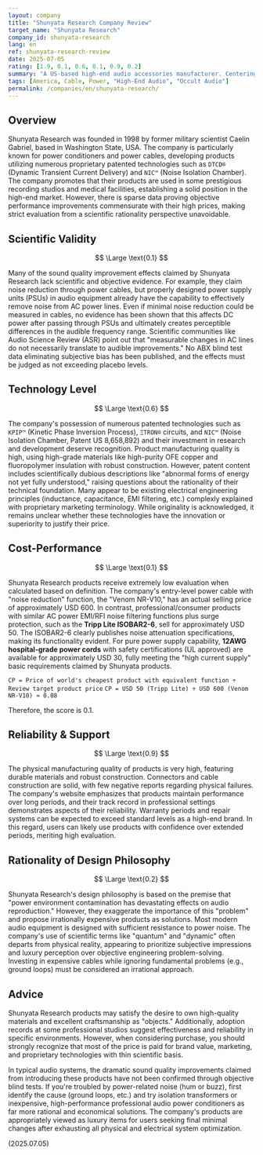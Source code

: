 ```yaml
---
layout: company
title: "Shunyata Research Company Review"
target_name: "Shunyata Research"
company_id: shunyata-research
lang: en
ref: shunyata-research-review
date: 2025-07-05
rating: [1.9, 0.1, 0.6, 0.1, 0.9, 0.2]
summary: "A US-based high-end audio accessories manufacturer. Centering on power cables and power conditioners, they deploy products incorporating numerous proprietary patented technologies. While promoting adoption in professional audio and medical fields, significant questions remain regarding price settings and scientific basis of claimed effects. Products are robustly constructed with high-quality materials, but claimed sound quality improvements lack objective data, resulting in extremely poor cost-performance."
tags: [America, Cable, Power, "High-End Audio", "Occult Audio"]
permalink: /companies/en/shunyata-research/
---
```


## Overview

Shunyata Research was founded in 1998 by former military scientist Caelin Gabriel, based in Washington State, USA. The company is particularly known for power conditioners and power cables, developing products utilizing numerous proprietary patented technologies such as `DTCD®` (Dynamic Transient Current Delivery) and `NIC™` (Noise Isolation Chamber). The company promotes that their products are used in some prestigious recording studios and medical facilities, establishing a solid position in the high-end market. However, there is sparse data proving objective performance improvements commensurate with their high prices, making strict evaluation from a scientific rationality perspective unavoidable.

## Scientific Validity

$$ \Large \text{0.1} $$

Many of the sound quality improvement effects claimed by Shunyata Research lack scientific and objective evidence. For example, they claim noise reduction through power cables, but properly designed power supply units (PSUs) in audio equipment already have the capability to effectively remove noise from AC power lines. Even if minimal noise reduction could be measured in cables, no evidence has been shown that this affects DC power after passing through PSUs and ultimately creates perceptible differences in the audible frequency range. Scientific communities like Audio Science Review (ASR) point out that "measurable changes in AC lines do not necessarily translate to audible improvements." No ABX blind test data eliminating subjective bias has been published, and the effects must be judged as not exceeding placebo levels.

## Technology Level

$$ \Large \text{0.6} $$

The company's possession of numerous patented technologies such as `KPIP™` (Kinetic Phase Inversion Process), `ΞTRON®` circuits, and `NIC™` (Noise Isolation Chamber, Patent US 8,658,892) and their investment in research and development deserve recognition. Product manufacturing quality is high, using high-grade materials like high-purity OFE copper and fluoropolymer insulation with robust construction. However, patent content includes scientifically dubious descriptions like "abnormal forms of energy not yet fully understood," raising questions about the rationality of their technical foundation. Many appear to be existing electrical engineering principles (inductance, capacitance, EMI filtering, etc.) complexly explained with proprietary marketing terminology. While originality is acknowledged, it remains unclear whether these technologies have the innovation or superiority to justify their price.

## Cost-Performance

$$ \Large \text{0.1} $$

Shunyata Research products receive extremely low evaluation when calculated based on definition. The company's entry-level power cable with "noise reduction" function, the "Venom NR-V10," has an actual selling price of approximately USD 600. In contrast, professional/consumer products with similar AC power EMI/RFI noise filtering functions plus surge protection, such as the **Tripp Lite ISOBAR2-6**, sell for approximately USD 50. The ISOBAR2-6 clearly publishes noise attenuation specifications, making its functionality evident. For pure power supply capability, **12AWG hospital-grade power cords** with safety certifications (UL approved) are available for approximately USD 30, fully meeting the "high current supply" basic requirements claimed by Shunyata products.

`CP = Price of world's cheapest product with equivalent function ÷ Review target product price`
`CP = USD 50 (Tripp Lite) ÷ USD 600 (Venom NR-V10) ≈ 0.08`

Therefore, the score is 0.1.

## Reliability & Support

$$ \Large \text{0.9} $$

The physical manufacturing quality of products is very high, featuring durable materials and robust construction. Connectors and cable construction are solid, with few negative reports regarding physical failures. The company's website emphasizes that products maintain performance over long periods, and their track record in professional settings demonstrates aspects of their reliability. Warranty periods and repair systems can be expected to exceed standard levels as a high-end brand. In this regard, users can likely use products with confidence over extended periods, meriting high evaluation.

## Rationality of Design Philosophy

$$ \Large \text{0.2} $$

Shunyata Research's design philosophy is based on the premise that "power environment contamination has devastating effects on audio reproduction." However, they exaggerate the importance of this "problem" and propose irrationally expensive products as solutions. Most modern audio equipment is designed with sufficient resistance to power noise. The company's use of scientific terms like "quantum" and "dynamic" often departs from physical reality, appearing to prioritize subjective impressions and luxury perception over objective engineering problem-solving. Investing in expensive cables while ignoring fundamental problems (e.g., ground loops) must be considered an irrational approach.

## Advice

Shunyata Research products may satisfy the desire to own high-quality materials and excellent craftsmanship as "objects." Additionally, adoption records at some professional studios suggest effectiveness and reliability in specific environments. However, when considering purchase, you should strongly recognize that most of the price is paid for brand value, marketing, and proprietary technologies with thin scientific basis.

In typical audio systems, the dramatic sound quality improvements claimed from introducing these products have not been confirmed through objective blind tests. If you're troubled by power-related noise (hum or buzz), first identify the cause (ground loops, etc.) and try isolation transformers or inexpensive, high-performance professional audio power conditioners as far more rational and economical solutions. The company's products are appropriately viewed as luxury items for users seeking final minimal changes after exhausting all physical and electrical system optimization.

(2025.07.05)